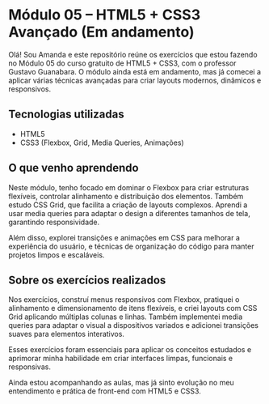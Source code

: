 # Módulo 05 – HTML5 + CSS3 Avançado (Em andamento)

Olá! Sou Amanda e este repositório reúne os exercícios que estou fazendo no Módulo 05 do curso gratuito de HTML5 + CSS3, com o professor Gustavo Guanabara. O módulo ainda está em andamento, mas já comecei a aplicar várias técnicas avançadas para criar layouts modernos, dinâmicos e responsivos.

## Tecnologias utilizadas  
- HTML5  
- CSS3 (Flexbox, Grid, Media Queries, Animações)  

## O que venho aprendendo  
Neste módulo, tenho focado em dominar o Flexbox para criar estruturas flexíveis, controlar alinhamento e distribuição dos elementos. Também estudo CSS Grid, que facilita a criação de layouts complexos. Aprendi a usar media queries para adaptar o design a diferentes tamanhos de tela, garantindo responsividade.

Além disso, explorei transições e animações em CSS para melhorar a experiência do usuário, e técnicas de organização do código para manter projetos limpos e escaláveis.

## Sobre os exercícios realizados  
Nos exercícios, construí menus responsivos com Flexbox, pratiquei o alinhamento e dimensionamento de itens flexíveis, e criei layouts com CSS Grid aplicando múltiplas colunas e linhas. Também implementei media queries para adaptar o visual a dispositivos variados e adicionei transições suaves para elementos interativos.

Esses exercícios foram essenciais para aplicar os conceitos estudados e aprimorar minha habilidade em criar interfaces limpas, funcionais e responsivas.

Ainda estou acompanhando as aulas, mas já sinto evolução no meu entendimento e prática de front-end com HTML5 e CSS3.
